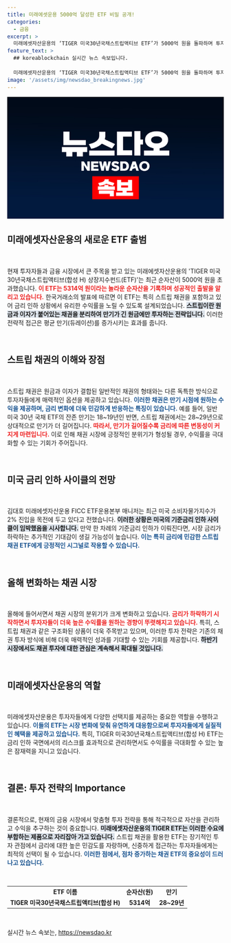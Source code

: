 ```yaml
---
title: 미래에셋운용 5000억 달성한 ETF 비밀 공개!
categories:
  - 금융
excerpt: >
  미래에셋자산운용의 ‘TIGER 미국30년국채스트립액티브 ETF’가 5000억 원을 돌파하며 투자자들의 관심을 끌고 있다. 금리 인하 기대감 속에 스트립 채권으로 수익 극대화를 노리는 이 ETF, 그 비밀을 파헤쳐 보자!
feature_text: >
  ## koreablockchain 실시간 뉴스 속보입니다.

  미래에셋자산운용의 ‘TIGER 미국30년국채스트립액티브 ETF’가 5000억 원을 돌파하며 투자자들의 관심을 끌고 있다. 금리 인하 기대감 속에 스트립 채권으로 수익 극대화를 노리는 이 ETF, 그 비밀을 파헤쳐 보자!
image: '/assets/img/newsdao_breakingnews.jpg'
---
```


<p><img src="/assets/img/newsdao_breakingnews.jpg" alt="koreablockchain 속보" /></p>

<h2 data-ke-size="size26">미래에셋자산운용의 새로운 ETF 출범</h2>

<p data-ke-size="size16">&nbsp;</p>

<p>현재 투자자들과 금융 시장에서 큰 주목을 받고 있는 미래에셋자산운용의 'TIGER 미국30년국채스트립액티브(합성 H) 상장지수펀드(ETF)'는 최근 순자산이 5000억 원을 초과했습니다. <b><span style="color: #ee2323;">이 ETF는 5314억 원이라는 놀라운 순자산을 기록하며 성공적인 출발을 알리고 있습니다.</span></b> 한국거래소의 발표에 따르면 이 ETF는 특히 스트립 채권을 포함하고 있어 금리 인하 상황에서 유리한 수익률을 노릴 수 있도록 설계되었습니다. <b><span style="background-color: #21538527;">스트립이란 원금과 이자가 붙어있는 채권을 분리하여 만기가 긴 원금에만 투자하는 전략입니다.</span></b> 이러한 전략적 접근은 평균 만기(듀레이션)를 증가시키는 효과를 줍니다. </p>

<p data-ke-size="size16">&nbsp;</p>

<h2 data-ke-size="size26">스트립 채권의 이해와 장점</h2>

<p data-ke-size="size16">&nbsp;</p>

<p>스트립 채권은 원금과 이자가 결합된 일반적인 채권의 형태와는 다른 독특한 방식으로 투자자들에게 매력적인 옵션을 제공하고 있습니다. <b><span style="color: #1a5490;">이러한 채권은 만기 시점에 원하는 수익을 제공하며, 금리 변화에 더욱 민감하게 반응하는 특징이 있습니다.</span></b> 예를 들어, 일반 미국 30년 국채 ETF의 잔존 만기는 18~19년인 반면, 스트립 채권에서는 28~29년으로 상대적으로 만기가 더 길어집니다. <b><span style="color: #ee2323;">따라서, 만기가 길어질수록 금리에 따른 변동성이 커지게 마련입니다.</span></b> 이로 인해 채권 시장에 긍정적인 분위기가 형성될 경우, 수익률을 극대화할 수 있는 기회가 주어집니다.</p>

<p data-ke-size="size16">&nbsp;</p>

<h2 data-ke-size="size26">미국 금리 인하 사이클의 전망</h2>

<p data-ke-size="size16">&nbsp;</p>

<p>김대호 미래에셋자산운용 FICC ETF운용본부 매니저는 최근 미국 소비자물가지수가 2% 진입을 목전에 두고 있다고 전했습니다. <b><span style="background-color: #21538527;">이러한 상황은 미국의 기준금리 인하 사이클이 임박했음을 시사합니다.</span></b> 만약 한 차례의 기준금리 인하가 이뤄진다면, 시장 금리가 하락하는 추가적인 기대감이 생길 가능성이 높습니다. <b><span style="color: #1a5490;">이는 특히 금리에 민감한 스트립 채권 ETF에게 긍정적인 시그널로 작용할 수 있습니다.</span></b> </p>

<p data-ke-size="size16">&nbsp;</p>

<h2 data-ke-size="size26">올해 변화하는 채권 시장</h2>

<p data-ke-size="size16">&nbsp;</p>

<p>올해에 들어서면서 채권 시장의 분위기가 크게 변화하고 있습니다. <b><span style="color: #ee2323;">금리가 하락하기 시작하면서 투자자들이 더욱 높은 수익률을 원하는 경향이 뚜렷해지고 있습니다.</span></b> 특히, 스트립 채권과 같은 구조화된 상품이 더욱 주목받고 있으며, 이러한 투자 전략은 기존의 채권 투자 방식에 비해 더욱 매력적인 성과를 기대할 수 있는 기회를 제공합니다. <b><span style="background-color: #21538527;">하반기 시장에서도 채권 투자에 대한 관심은 계속해서 확대될 것입니다.</span></b></p>

<p data-ke-size="size16">&nbsp;</p>

<h2 data-ke-size="size26">미래에셋자산운용의 역할</h2>

<p data-ke-size="size16">&nbsp;</p>

<p>미래에셋자산운용은 투자자들에게 다양한 선택지를 제공하는 중요한 역할을 수행하고 있습니다. <b><span style="color: #1a5490;">이들의 ETF는 시장 변화에 맞춰 유연하게 대응함으로써 투자자들에게 실질적인 혜택을 제공하고 있습니다.</span></b> 특히, TIGER 미국30년국채스트립액티브(합성 H) ETF는 금리 인하 국면에서의 리스크를 효과적으로 관리하면서도 수익률을 극대화할 수 있는 높은 잠재력을 지니고 있습니다. </p>

<p data-ke-size="size16">&nbsp;</p>

<h2 data-ke-size="size26">결론: 투자 전략의 Importance</h2>

<p data-ke-size="size16">&nbsp;</p>

<p>결론적으로, 현재의 금융 시장에서 맞춤형 투자 전략을 통해 적극적으로 자산을 관리하고 수익을 추구하는 것이 중요합니다. <b><span style="background-color: #21538527;">미래에셋자산운용의 TIGER ETF는 이러한 수요에 부합하는 제품으로 자리잡아 가고 있습니다.</span></b> 스트립 채권을 활용한 ETF는 장기적인 투자 관점에서 금리에 대한 높은 민감도를 자랑하며, 신중하게 접근하는 투자자들에게는 최적의 선택이 될 수 있습니다. <b><span style="color: #1a5490;">이러한 점에서, 점차 증가하는 채권 ETF의 중요성이 드러나고 있습니다.</span></b></p>

<p data-ke-size="size16">&nbsp;</p>

<table style="width: 100%; border-collapse: collapse;">
    <tr>
        <td style="text-align: center; height: 17px;"><b>ETF 이름</b></td>
        <td style="text-align: center; height: 17px;"><b>순자산(원)</b></td>
        <td style="text-align: center; height: 17px;"><b>만기</b></td>
    </tr>
    <tr>
        <td style="text-align: center; height: 17px;"><b>TIGER 미국30년국채스트립액티브(합성 H)</b></td>
        <td style="text-align: center; height: 17px;"><b>5314억</b></td>
        <td style="text-align: center; height: 17px;"><b>28~29년</b></td>
    </tr>
</table>

<p data-ke-size="size16">&nbsp;</p>
실시간 뉴스 속보는, <a href="https://newsdao.kr" rel="dofollow">https://newsdao.kr</a>


